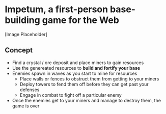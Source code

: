 # Impetum, a first-person base-building game for the Web

\[Image Placeholder\]

## Concept

- Find a crystal / ore deposit and place miners to gain resources
- Use the genereated resources to **build and fortify your base**
- Enemies spawn in waves as you start to mine for resources
  - Place walls or fences to obstruct them from getting to your miners
  - Deploy towers to fend them off before they can get past your defenses
  - Engage in combat to fight off a particular enemy
- Once the enemies get to your miners and manage to destroy them, the game is over
